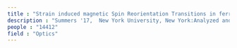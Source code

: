 ```yaml
---
title : "Strain induced magnetic Spin Reorientation Transitions in ferromagnetic films"
description : "Summers '17,  New York University, New York:Analyzed and numerically worked out the dynamics of monodomain nanomagnets due to voltage controlled magnetic anisotropies."
people : "14412"
field : "Optics"
---
```


